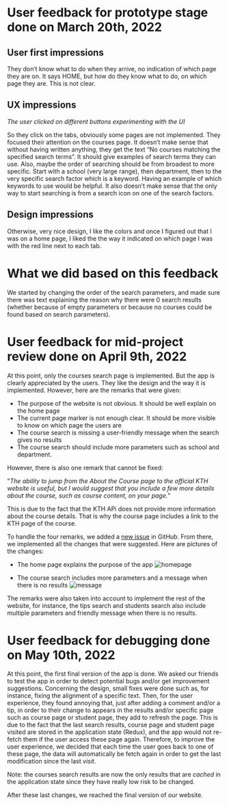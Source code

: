 # User feedback for prototype stage done on March 20th, 2022

## User first impressions

They don’t know what to do when they arrive, no indication of which page they are on. It says HOME, but how do they know what to do, on which page they are. This is not clear.

## UX impressions

_The user clicked on different buttons experimenting with the UI_

So they click on the tabs, obviously some pages are not implemented. They focused their attention on the courses page. It doesn’t make sense that without having written anything, they get the text “No courses matching the specified search terms”. It should give examples of search terms they can use. Also, maybe the order of searching should be from broadest to more specific. Start with a school (very large range), then department, then to the very specific search factor which is a keyword. Having an example of which keywords to use would be helpful. It also doesn’t make sense that the only way to start searching is from a search icon on one of the search factors.

## Design impressions

Otherwise, very nice design, I like the colors and once I figured out that I was on a home page, I liked the the way it indicated on which page I was with the red line next to each tab.

# What we did based on this feedback

We started by changing the order of the search parameters, and made sure there was text explaining the reason why there were 0 search results (whether because of empty parameters or because no courses could be found based on search parameters).

# User feedback for mid-project review done on April 9th, 2022

At this point, only the courses search page is implemented. But the app is clearly appreciated by the users. They like the design and the way it is implemented. However, here are the remarks that were given:

-   The purpose of the website is not obvious. It should be well explain on the home page
-   The current page marker is not enough clear. It should be more visible to know on which page the users are
-   The course search is missing a user-friendly message when the search gives no results
-   The course search should include more parameters such as school and department.

However, there is also one remark that cannot be fixed:

"_The ability to jump from the About the Course page to the official KTH website is useful, but I would suggest that you include a few more details about the course, such as course content, on your page._"

This is due to the fact that the KTH APi does not provide more information about the course details. That is why the course page includes a link to the KTH page of the course.

To handle the four remarks, we added a [new issue](https://github.com/BastienFaivre/ExchangeHub/issues/16) in GitHub. From there, we implemented all the changes that were suggested. Here are pictures of the changes:

-   The home page explains the purpose of the app
    ![homepage](https://user-images.githubusercontent.com/57015770/168039475-34b34317-01aa-4105-8bc2-0dd7fd348b48.png)

-   The course search includes more parameters and a message when there is no results
    ![message](https://user-images.githubusercontent.com/57015770/168039504-35265ed2-e606-4bc7-ac9e-48b8ba50d801.png)

The remarks were also taken into account to implement the rest of the website, for instance, the tips search and students search also include multiple parameters and friendly message when there is no results.

# User feedback for debugging done on May 10th, 2022

At this point, the first final version of the app is done. We asked our friends to test the app in order to detect potential bugs and/or get improvement suggestions. Concerning the design, small fixes were done such as, for instance, fixing the alignment of a specific text. Then, for the user experience, they found annoying that, just after adding a comment and/or a tip, in order to their change to appears in the results and/or specific page such as course page or student page, they add to refresh the page. This is due to the fact that the last search results, course page and student page visited are stored in the application state (Redux), and the app would not re-fetch them if the user access these page again. Therefore, to improve the user experience, we decided that each time the user goes back to one of these page, the data will automatically be fetch again in order to get the last modification since the last _visit_.

Note: the courses search results are now the only results that are _cached_ in the application state since they have really low risk to be changed.

After these last changes, we reached the final version of our website.
